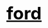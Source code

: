 <html>
  <head>
   <title>rower</title>
  </head>
   <body>
    <center><h1><font size="120"><font color="black"><u>ford</u></font></font></h1></center>
   </body>
</html>



